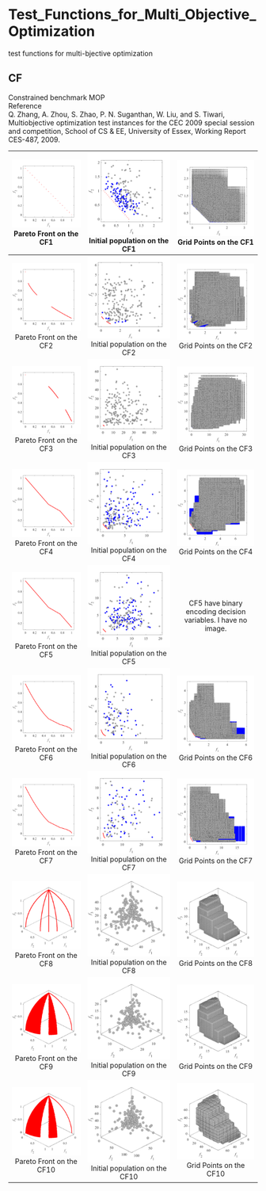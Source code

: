 # Test_Functions_for_Multi_Objective_Optimization
test functions for multi-bjective optimization
 
## CF
Constrained benchmark MOP  
Reference  
Q. Zhang, A. Zhou, S. Zhao, P. N. Suganthan, W. Liu, and S. Tiwari,
Multiobjective optimization test instances for the CEC 2009 special
session and competition, School of CS & EE, University of Essex, Working
Report CES-487, 2009.
 
|![image](../image/PF1/CF1_M2.svg)Pareto Front on the CF1 |![image](../image/Init_pop/CF1_M2.svg)Initial population on the CF1|![image](../image/Grid/CF1_M2.svg) Grid Points on the CF1|
|:-:|:-:|:-:|
|![image](../image/PF1/CF2_M2.svg)Pareto Front on the CF2 |![image](../image/Init_pop/CF2_M2.svg)Initial population on the CF2|![image](../image/Grid/CF2_M2.svg) Grid Points on the CF2|
|![image](../image/PF1/CF3_M2.svg)Pareto Front on the CF3 |![image](../image/Init_pop/CF3_M2.svg)Initial population on the CF3|![image](../image/Grid/CF3_M2.svg) Grid Points on the CF3|
|![image](../image/PF1/CF4_M2.svg)Pareto Front on the CF4 |![image](../image/Init_pop/CF4_M2.svg)Initial population on the CF4|![image](../image/Grid/CF4_M2.svg) Grid Points on the CF4|
|![image](../image/PF1/CF5_M2.svg)Pareto Front on the CF5 |![image](../image/Init_pop/CF5_M2.svg)Initial population on the CF5| CF5 have binary encoding decision variables. I have no image. |
|![image](../image/PF1/CF6_M2.svg)Pareto Front on the CF6 |![image](../image/Init_pop/CF6_M2.svg)Initial population on the CF6|![image](../image/Grid/CF6_M2.svg) Grid Points on the CF6|
|![image](../image/PF1/CF7_M2.svg)Pareto Front on the CF7 |![image](../image/Init_pop/CF7_M2.svg)Initial population on the CF7|![image](../image/Grid/CF7_M2.svg) Grid Points on the CF7|
|![image](../image/PF1/CF8_M3.svg)Pareto Front on the CF8 |![image](../image/Init_pop/CF8_M3.svg)Initial population on the CF8|![image](../image/Grid/CF8_M3.svg) Grid Points on the CF8|
|![image](../image/PF1/CF9_M3.svg)Pareto Front on the CF9 |![image](../image/Init_pop/CF9_M3.svg)Initial population on the CF9|![image](../image/Grid/CF9_M3.svg) Grid Points on the CF9|
|![image](../image/PF1/CF10_M3.svg)Pareto Front on the CF10 |![image](../image/Init_pop/CF10_M3.svg)Initial population on the CF10|![image](../image/Grid/CF10_M3.svg) Grid Points on the CF10|
